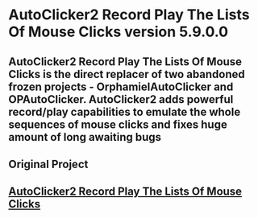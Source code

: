 # AutoClicker2 Record Play The Lists Of Mouse Clicks version 5.9.0.0

## AutoClicker2 Record Play The Lists Of Mouse Clicks is the direct replacer of two abandoned frozen projects - OrphamielAutoClicker and OPAutoClicker. AutoClicker2 adds powerful record/play capabilities to emulate the whole sequences of mouse clicks and fixes huge amount of long awaiting bugs

## Original Project

## [AutoClicker2 Record Play The Lists Of Mouse Clicks](https://github.com/JoeWittrock/AutoClicker2-Record-Play-The-Lists-Of-Mouse-Clicks)
